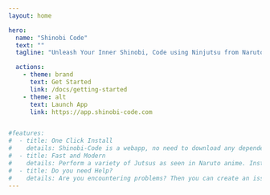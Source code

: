 ```yaml
---
layout: home

hero:
  name: "Shinobi Code"
  text: ""
  tagline: "Unleash Your Inner Shinobi, Code using Ninjutsu from Naruto!"

  actions:
    - theme: brand
      text: Get Started
      link: /docs/getting-started
    - theme: alt
      text: Launch App
      link: https://app.shinobi-code.com


#features:
#  - title: One Click Install
#    details: Shinobi-Code is a webapp, no need to download any dependencies. Zero headaches with PIP/NPM.
#  - title: Fast and Modern
#    details: Perform a variety of Jutsus as seen in Naruto anime. Instantly detects and is lightweight on memory.
#  - title: Do you need Help?
#    details: Are you encountering problems? Then you can create an issue or discussion topic on GitHub so that others can help you.
---
```



<script setup>
import Feature from './.vitepress/theme/components/Feature.vue'
</script>

<Feature />
